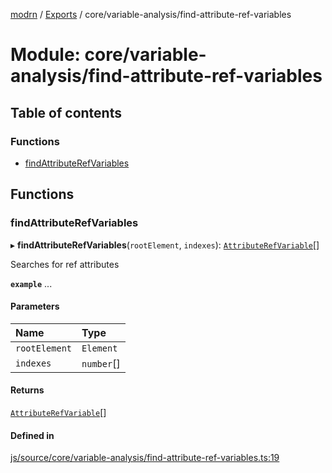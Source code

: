 [modrn](../README.md) / [Exports](../modules.md) / core/variable-analysis/find-attribute-ref-variables

# Module: core/variable-analysis/find-attribute-ref-variables

## Table of contents

### Functions

- [findAttributeRefVariables](core_variable_analysis_find_attribute_ref_variables.md#findattributerefvariables)

## Functions

### findAttributeRefVariables

▸ **findAttributeRefVariables**(`rootElement`, `indexes`): [`AttributeRefVariable`](core_types_variables.md#attributerefvariable)[]

Searches for ref attributes

**`example`**
<span ref="{{myRef}}">...</span>

#### Parameters

| Name | Type |
| :------ | :------ |
| `rootElement` | `Element` |
| `indexes` | `number`[] |

#### Returns

[`AttributeRefVariable`](core_types_variables.md#attributerefvariable)[]

#### Defined in

[js/source/core/variable-analysis/find-attribute-ref-variables.ts:19](https://github.com/alexbfr/modrn/blob/e23b9e9/modrn.ts/js/source/core/variable-analysis/find-attribute-ref-variables.ts#L19)
